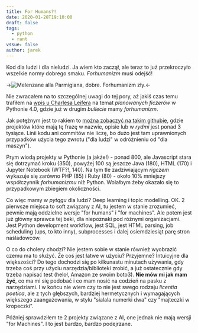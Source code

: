 ```yaml
---
title: For Humans?!
date: 2020-01-28T19:10:00
draft: false
tags:
  - python
  - rant
vssue: false
author: jarek
---
```


Kod dla ludzi i dla nieludzi. Ja wiem kto zaczął, ale teraz to już przekroczyło wszelkie normy dobrego smaku. _Forhumanizm_ musi odejść!

<!-- more -->

->![Melenzane alla Parmigiana, dobre. Forhumanizm zły.](https://i.imgur.com/xqszjDzh.jpg)<-

Nie zwracałem na to szczególnej uwagi do tej pory, aż jakiś czas temu trafiłem na [wpis u Charlesa Leifera](https://charlesleifer.com/blog/new-features-planned-for-python-4-0/) na temat _planowanych ficzerów_ w Pythonie 4.0, gdzie już w drugim _bullecie_ mamy _forhumanizm_.

Jak potężnym jest to rakiem to [można zobaczyć na takim githubie](https://github.com/search?q=%22for+Humans%22), gdzie projektów które mają tę frazę w nazwie, opisie lub w _rydmi_ jest ponad 3 tysiące. Linii kodu ani commitów nie liczę, bo dużo jest tam uprawnionych przypadków użycia tego zwrotu ("dla ludzi" w odróżnieniu od "dla maszyn").

Prym wiodą projekty w Pythonie (a jakże!) - ponad 800, ale Javascript stara się dotrzymać kroku (350), powyżej 100 są jeszcze Java (180), HTML (170) i Jupyter Notebook (WTF?!, 140). Na tym tle zadziwiającym _rigczem_ wykazuje się zarówno PHP (85) i Ruby (80) - około 10% mniejszy współczynnik _forhumanizmu_ niż Python. Wolałbym żeby okazało się to przypadkowym zbiegiem okoliczności.

Co więc mamy w _pytągu_ dla ludzi? Deep learning i topic modelling. OK. 2 pierwsze miejsca to soft związany z AI, tu jestem w stanie zrozumieć, pewnie mają oddzielne wersje "for humans" i "for machines". Ale potem jest już główny sprawca tej beki, dla niepoznaki pod różnymi organizacjami. Jest Python development workflow, jest SQL, jest HTML parsing, job scheduling (ups, to kto inny), subprocesses i dalej osiemdziesiąt parę stron naśladowców.

O co do cholery chodzi? Nie jestem sobie w stanie również wyobrazić czemu ma to służyć. Że coś jest łatwe w użyciu? Przyjemne? Intuicyjne dla większości? Do tego dochodzi się po kilkunastu minutach używania, gdy trzeba coś przy użyciu narzędzia/biblioteki zrobić, a już ostatecznie gdy trzeba napisać test (heloł, Amazon ze swoim boto3). **Nie mów mi jak mam żyć**, co ma mi się podobać i co mam nosić na codzień na pasku z narzędziami. I w końcu nie wiem czy to nie jest swego rodzaju _licentia poetica_, ale z tych głębszych, bardziej hermetycznych i wymagających większego zaangażowania, w stylu "sialala numerki dwa" czy "majteczki w kropeczki".

Później sprawdziłem te 2 projekty związane z AI, one jednak nie mają wersji "for Machines". I to jest bardzo, bardzo podejrzane.
